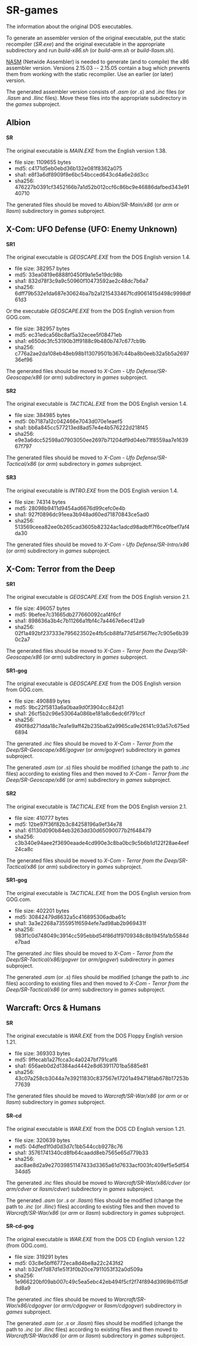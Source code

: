 # SR-games

The information about the original DOS executables.

To generate an assembler version of the original executable, put the static recompiler (*SR.exe*) and the original executable in the appropriate subdirectory and run *build-x86.sh* (or *build-arm.sh* or *build-llasm.sh*).

[NASM](https://www.nasm.us/) (Netwide Assembler) is needed to generate (and to compile) the x86 assembler version. Versions 2.15.03 -- 2.15.05 contain a bug which prevents them from working with the static recompiler. Use an earlier (or later) version.

The generated assembler version consists of *.asm* (or *.s*) and *.inc* files (or *.llasm* and *.llinc* files). Move these files into the appropriate subdirectory in the *games* subproject.

## Albion

#### SR

The original executable is *MAIN.EXE* from the English version 1.38.

* file size: 1109655 bytes
* md5: c4171d5eb0ebd36b132e081f8362a075
* sha1: e8f3a6df8909f8e6bc54bcced643cd4a6e2dd3cc
* sha256: 476227b0391cf3452166b7a1d52b012ccf6c86bc9e46886dafbed343e9140710

The generated files should be moved to *Albion/SR-Main/x86* (or *arm* or *llasm*) subdirectory in *games* subproject.

## X-Com: UFO Defense (UFO: Enemy Unknown)

#### SR1

The original executable is *GEOSCAPE.EXE* from the DOS English version 1.4.

* file size: 382957 bytes
* md5: 33ea0819e6888f0450f9a1e5e19dc98b
* sha1: 832d78f3c9a9c50960f10473592ae2c48dc7b6a7
* sha256: 6dff79b532e1da687e30624ba7b2a1215433467fcd9061415d498c9998df61d3

Or the executable *GEOSCAPE.EXE* from the DOS English version from GOG.com.

* file size: 382957 bytes
* md5: ec31edca56bc8af5a32ecee5f08471eb
* sha1: e650dc3fc53190b3ff9188c9b480b747c677cb9b
* sha256: c776a2ae2da108eb48eb98b113079501b367c44ba8b0eeb32a5b5a269736ef96

The generated files should be moved to *X-Com - Ufo Defense/SR-Geoscape/x86* (or *arm*) subdirectory in *games* subproject.

#### SR2

The original executable is *TACTICAL.EXE* from the DOS English version 1.4.

* file size: 384985 bytes
* md5: 0b7187a12c042466e7043d070e1eaef5
* sha1: bb6a845cc577213ed8ad57e4e4b576222d218f45
* sha256: e9e3a6dcc52598a07903050ee2697b71204df9d04eb71f8559aa7e163967f797

The generated files should be moved to *X-Com - Ufo Defense/SR-Tactical/x86* (or *arm*) subdirectory in *games* subproject.

#### SR3

The original executable is *INTRO.EXE* from the DOS English version 1.4.

* file size: 74314 bytes
* md5: 28098b9411d9454ad6676d99cefc0e4b
* sha1: 927f0896dc91eea3b948ad60ed71870843ce5ad0
* sha256: 513569ceea82ee0b265cad3605b82324ac1adcd98adbff7f6ce0fbef7af4da30

The generated files should be moved to *X-Com - Ufo Defense/SR-Intro/x86* (or *arm*) subdirectory in *games* subproject.

## X-Com: Terror from the Deep

#### SR1

The original executable is *GEOSCAPE.EXE* from the DOS English version 2.1.

* file size: 496057 bytes
* md5: 9befee7c31665db277660092caf4f6cf
* sha1: 898636a3b4c7b11266a1fbf4c7a4467e6ec412a9
* sha256: 02f1a492bf237333e795623502e4fb5cb88fa77d54f567fec7c905e6b390c2a7

The generated files should be moved to *X-Com - Terror from the Deep/SR-Geoscape/x86* (or *arm*) subdirectory in *games* subproject.

#### SR1-gog

The original executable is *GEOSCAPE.EXE* from the DOS English version from GOG.com.

* file size: 490889 bytes
* md5: 9bc22f5813a6a0baa9d0f3904cc842d1
* sha1: 26cf5b2c96e53064a086be181a8c6edc6f791ccf
* sha256: 490f8d271dda18c7ea1e9aff42b235ba62a9965ca9e26141c93a57c675ed6894

The generated *.inc* files should be moved to *X-Com - Terror from the Deep/SR-Geoscape/x86/gogver* (or *arm/gogver*) subdirectory in *games* subproject.

The generated *.asm* (or *.s*) files should be modified (change the path to *.inc* files) according to existing files and then moved to *X-Com - Terror from the Deep/SR-Geoscape/x86* (or *arm*) subdirectory in *games* subproject.

#### SR2

The original executable is *TACTICAL.EXE* from the DOS English version 2.1.

* file size: 410777 bytes
* md5: 12be97f36f82b3c84258196a9ef34e78
* sha1: 61130d090b84eb3263dd30d65090077b2f648479
* sha256: c3b340e94aee2f3690eaade4cd990e3c8ba0bc9c5b6b1d122f28ae4eef24ca8c

The generated files should be moved to *X-Com - Terror from the Deep/SR-Tactical/x86* (or *arm*) subdirectory in *games* subproject.

#### SR1-gog

The original executable is *TACTICAL.EXE* from the DOS English version from GOG.com.

* file size: 402201 bytes
* md5: 30842479d8632a5c416895306adba61c
* sha1: 3a3e2268a7355951f6594efe7ad98ab2b969431f
* sha256: 983f1c0d748049c3914cc595ebbd54f86d1f9709348c8b1945fa1b5584de7bad

The generated *.inc* files should be moved to *X-Com - Terror from the Deep/SR-Tactical/x86/gogver* (or *arm/gogver*) subdirectory in *games* subproject.

The generated *.asm* (or *.s*) files should be modified (change the path to *.inc* files) according to existing files and then moved to *X-Com - Terror from the Deep/SR-Tactical/x86* (or *arm*) subdirectory in *games* subproject.

## Warcraft: Orcs & Humans

#### SR

The original executable is *WAR.EXE* from the DOS Floppy English version 1.21.

* file size: 369303 bytes
* md5: 9ffecab1a27fcca3c4a0247bf791caf6
* sha1: 656aeb0d2d1384ad4442e8d63911701ba5885e81
* sha256: 43c07a258cb3044a7e39211830c837567e17201a494718fab678b17253b77639

The generated files should be moved to *Warcraft/SR-War/x86* (or *arm* or or *llasm*) subdirectory in *games* subproject.

#### SR-cd

The original executable is *WAR.EXE* from the DOS CD English version 1.21.

* file size: 320639 bytes
* md5: 04dfed1f0d0d3d7c1bb544ccb9278c76
* sha1: 35761741340cd8fb64caadd8eb7565e65d779b33
* sha256: aac8ae8d2a9e27039851147433d3365a61d7633acf003fc409ef5e5df5434dd5

The generated *.inc* files should be moved to *Warcraft/SR-War/x86/cdver* (or *arm/cdver* or *llasm/cdver*) subdirectory in *games* subproject.

The generated *.asm* (or *.s* or *.llasm*) files should be modified (change the path to *.inc* (or *.llinc*) files) according to existing files and then moved to *Warcraft/SR-War/x86* (or *arm* or *llasm*) subdirectory in *games* subproject.

#### SR-cd-gog

The original executable is *WAR.EXE* from the DOS CD English version 1.22 (from GOG.com).

* file size: 319291 bytes
* md5: 03c8e5bff6772eca8d4be8a22c243fd2
* sha1: b32ef7d87d1e51f3f0b20ce7911053f32a0d509a
* sha256: 1e966220bf09ab007c49c5ea5ebc42eb494f5cf2f74f894d3969b6115df8d8a9

The generated *.inc* files should be moved to *Warcraft/SR-War/x86/cdgogver* (or *arm/cdgogver* or *llasm/cdgogver*) subdirectory in *games* subproject.

The generated *.asm* (or *.s* or *.llasm*) files should be modified (change the path to *.inc* (or *.llinc* files) according to existing files and then moved to *Warcraft/SR-War/x86* (or *arm* or *llasm*) subdirectory in *games* subproject.

